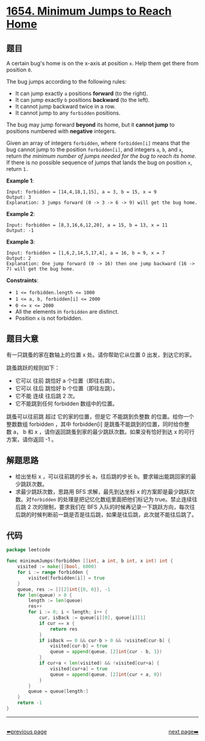 # [1654. Minimum Jumps to Reach Home](https://leetcode.com/problems/minimum-jumps-to-reach-home/)


## 题目

A certain bug's home is on the x-axis at position `x`. Help them get there from position `0`.

The bug jumps according to the following rules:

- It can jump exactly `a` positions **forward** (to the right).
- It can jump exactly `b` positions **backward** (to the left).
- It cannot jump backward twice in a row.
- It cannot jump to any `forbidden` positions.

The bug may jump forward **beyond** its home, but it **cannot jump** to positions numbered with **negative** integers.

Given an array of integers `forbidden`, where `forbidden[i]` means that the bug cannot jump to the position `forbidden[i]`, and integers `a`, `b`, and `x`, return *the minimum number of jumps needed for the bug to reach its home*. If there is no possible sequence of jumps that lands the bug on position `x`, return `1.`

**Example 1**:

```
Input: forbidden = [14,4,18,1,15], a = 3, b = 15, x = 9
Output: 3
Explanation: 3 jumps forward (0 -> 3 -> 6 -> 9) will get the bug home.
```

**Example 2**:

```
Input: forbidden = [8,3,16,6,12,20], a = 15, b = 13, x = 11
Output: -1
```

**Example 3**:

```
Input: forbidden = [1,6,2,14,5,17,4], a = 16, b = 9, x = 7
Output: 2
Explanation: One jump forward (0 -> 16) then one jump backward (16 -> 7) will get the bug home.

```

**Constraints**:

- `1 <= forbidden.length <= 1000`
- `1 <= a, b, forbidden[i] <= 2000`
- `0 <= x <= 2000`
- All the elements in `forbidden` are distinct.
- Position `x` is not forbidden.

## 题目大意

有一只跳蚤的家在数轴上的位置 x 处。请你帮助它从位置 0 出发，到达它的家。

跳蚤跳跃的规则如下：

- 它可以 往前 跳恰好 a 个位置（即往右跳）。
- 它可以 往后 跳恰好 b 个位置（即往左跳）。
- 它不能 连续 往后跳 2 次。
- 它不能跳到任何 forbidden 数组中的位置。

跳蚤可以往前跳 超过 它的家的位置，但是它 不能跳到负整数 的位置。给你一个整数数组 forbidden ，其中 forbidden[i] 是跳蚤不能跳到的位置，同时给你整数 a， b 和 x ，请你返回跳蚤到家的最少跳跃次数。如果没有恰好到达 x 的可行方案，请你返回 -1 。

## 解题思路

- 给出坐标 x ，可以往前跳的步长 a，往后跳的步长 b。要求输出能跳回家的最少跳跃次数。
- 求最少跳跃次数，思路用 BFS 求解，最先到达坐标 x 的方案即是最少跳跃次数。对`forbidden` 的处理是把记忆化数组里面把他们标记为 true。禁止连续往后跳 2 次的限制，要求我们在 BFS 入队的时候再记录一下跳跃方向，每次往后跳的时候判断前一跳是否是往后跳，如果是往后跳，此次就不能往后跳了。

## 代码

```go
package leetcode

func minimumJumps(forbidden []int, a int, b int, x int) int {
	visited := make([]bool, 6000)
	for i := range forbidden {
		visited[forbidden[i]] = true
	}
	queue, res := [][2]int{{0, 0}}, -1
	for len(queue) > 0 {
		length := len(queue)
		res++
		for i := 0; i < length; i++ {
			cur, isBack := queue[i][0], queue[i][1]
			if cur == x {
				return res
			}
			if isBack == 0 && cur-b > 0 && !visited[cur-b] {
				visited[cur-b] = true
				queue = append(queue, [2]int{cur - b, 1})
			}
			if cur+a < len(visited) && !visited[cur+a] {
				visited[cur+a] = true
				queue = append(queue, [2]int{cur + a, 0})
			}
		}
		queue = queue[length:]
	}
	return -1
}
```



----------------------------------------------
<div style="display: flex;justify-content: space-between;align-items: center;">
<p><a href="https://books.halfrost.com/leetcode/ChapterFour/1600~1699/1653.Minimum-Deletions-to-Make-String-Balanced/">⬅️previous page</a></p>
<p><a href="https://books.halfrost.com/leetcode/ChapterFour/1600~1699/1655.Distribute-Repeating-Integers/">next page➡️</a></p>
</div>
